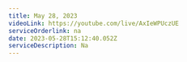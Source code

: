 ```yaml
---
title: May 28, 2023
videoLink: https://youtube.com/live/AxIeWPUczUE
serviceOrderlink: na
date: 2023-05-28T15:12:40.052Z
serviceDescription: N﻿a
---
```

